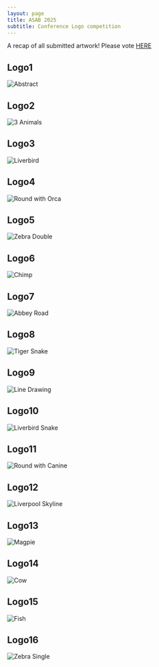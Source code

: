 ```yaml
---
layout: page
title: ASAB 2025
subtitle: Conference Logo competition
---
```


A recap of all submitted artwork!
Please vote [HERE](https://bit.ly/ASAB_Logo) 

## Logo1 
  
![Abstract](img/Slide1.jpeg) 

   
## Logo2
  
![3 Animals](img/Slide2.jpeg) 

   
## Logo3
  
![Liverbird](img/Slide3.jpeg) 
   
## Logo4
  
![Round with Orca](img/Slide4.jpeg) 
   
## Logo5
  
![Zebra Double](img/Slide5.jpeg) 

   
## Logo6
  
![Chimp](img/Slide6.jpeg) 
   
## Logo7
  
![Abbey Road](img/Slide7.jpeg) 
   
## Logo8
  
![Tiger Snake](img/Slide8.jpeg) 
   
## Logo9
  
![Line Drawing](img/Slide9.jpeg) 
   
## Logo10
  
![Liverbird Snake](img/Slide10.jpeg) 
   
## Logo11
  
![Round with Canine](img/Slide11.jpeg) 
   
## Logo12
  
![Liverpool Skyline](img/Slide12.jpeg) 
   
## Logo13
  
![Magpie](img/Slide13.jpeg) 
   
## Logo14
  
![Cow](img/Slide14.jpeg) 
    
## Logo15
  
![Fish](img/Slide15.jpeg) 
   
## Logo16
  
![Zebra Single](img/Slide16.jpeg) 

